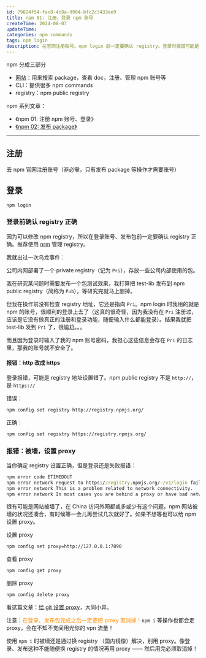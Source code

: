 ```yaml
---
id: 79824f54-fac8-4c8a-9904-bfc2c3433ee9
title: npm 01: 注册、登录 npm 账号
createTime: 2024-08-07
updateTime:
categories: npm commands
tags: npm login
description: 在官网注册账号。npm login 前一定要确认 registry。登录时报错可能是 registry 写成了 http，应该改为 https。当 registry 设置正确但登录仍然报错，可能是网站被墙了，可以给 npm 设置 proxy 解决。
---
```


npm 分成三部分

- [网站](https://www.npmjs.com/)：用来搜索 package，查看 doc，注册、管理 npm 账号等
- CLI：提供很多 npm commands
- registry：npm public registry

npm 系列文章：

- 《npm 01: 注册 npm 账号、登录》
- [《npm 02: 发布 package》](post:712988a6-8046-4a13-acfb-23b33ceca90c)

---

## 注册

去 npm 官网注册账号（非必需，只有发布 package 等操作才需要账号）

## 登录

```cmd
npm login
```

### 登录前确认 registry 正确

因为可以修改 npm registry，所以在登录账号、发布包前一定要确认 registry 正确。推荐使用 [nrm](post:d2d5aace-5216-44c5-871d-7b16fe03df92) 管理 registry。

我就出过一次乌龙事件：

公司内网部署了一个 private registry（记为 `Pri`），存放一些公司内部使用的包。

我在研究某问题时需要发布一个包测试效果，我打算把 test-lib 发布到 npm public registry（简称为 `Pub`），等研究完就马上删掉。

但我在操作前没有检查 registry 地址，它还是指向 `Pri`。npm login 时我用的就是 npm 的账号，很顺利的登录上去了（这真的很奇怪，因为我没有在 `Pri` 注册过，应该是它没有做真正的注册和登录功能，随便输入什么都能登录）。结果我就把 test-lib 发到 `Pri` 了，很尴尬。。。

而且因为登录时输入了我的 npm 账号密码，我担心这些信息会存在 `Pri` 的日志里，那我的账号就不安全了。

#### 报错：http 改成 https

登录报错，可能是 registry 地址设置错了。npm public registry 不是 `http://`，是 `https://`

错误：

```bash
npm config set registry http://registry.npmjs.org/
```

正确：

```bash
npm config set registry https://registry.npmjs.org/
```

### 报错：被墙，设置 proxy

当你确定 registry 设置正确，但是登录还是失败报错：

```cmd
npm error code ETIMEDOUT
npm error network request to https://registry.npmjs.org/-/v1/login failed, reason:
npm error network This is a problem related to network connectivity.
npm error network In most cases you are behind a proxy or have bad network settings.
```

很有可能是网站被墙了，在 China 访问外网都或多或少有这个问题。npm 网站被墙的状况还凑合，有时候等一会儿再尝试几次就好了。如果不想等也可以给 npm 设置 proxy。

设置 proxy

```bash
npm config set proxy=http://127.0.0.1:7890
```

查看 proxy

```bash
npm config get proxy
```

删除 proxy

```bash
npm config delete proxy
```

看这篇文章：[给 git 设置 proxy](post:c4676c26-beb7-4b95-8239-5d1c14b4ebbe)，大同小异。

注意：<span style="color:darkorange;">在登录、发布包完成之后一定要把 proxy 取消掉！</span>`npm i` 等操作也都会走 proxy，会在不知不觉间用光你的 vpn 流量！

使用 `npm i` 时被墙还是通过换 registry （国内镜像）解决，别用 proxy。像登录、发布这种不能随便换 registry 的情况再用 proxy —— 然后用完必须取消掉！
